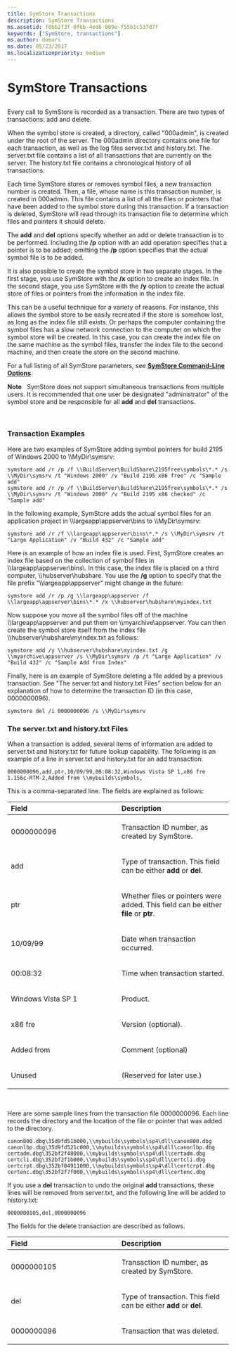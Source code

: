 ```yaml
---
title: SymStore Transactions
description: SymStore Transactions
ms.assetid: f0bb2f3f-0f6b-4ed6-809e-f55b1c537d7f
keywords: ["SymStore, transactions"]
ms.author: domars
ms.date: 05/23/2017
ms.localizationpriority: medium
---
```


# SymStore Transactions


## <span id="ddk_symbol_files_overview_dbg"></span><span id="DDK_SYMBOL_FILES_OVERVIEW_DBG"></span>


Every call to SymStore is recorded as a transaction. There are two types of transactions: add and delete.

When the symbol store is created, a directory, called "000admin", is created under the root of the server. The 000admin directory contains one file for each transaction, as well as the log files server.txt and history.txt. The server.txt file contains a list of all transactions that are currently on the server. The history.txt file contains a chronological history of all transactions.

Each time SymStore stores or removes symbol files, a new transaction number is created. Then, a file, whose name is this transaction number, is created in 000admin. This file contains a list of all the files or pointers that have been added to the symbol store during this transaction. If a transaction is deleted, SymStore will read through its transaction file to determine which files and pointers it should delete.

The **add** and **del** options specify whether an add or delete transaction is to be performed. Including the **/p** option with an add operation specifies that a pointer is to be added; omitting the **/p** option specifies that the actual symbol file is to be added.

It is also possible to create the symbol store in two separate stages. In the first stage, you use SymStore with the **/x** option to create an index file. In the second stage, you use SymStore with the **/y** option to create the actual store of files or pointers from the information in the index file.

This can be a useful technique for a variety of reasons. For instance, this allows the symbol store to be easily recreated if the store is somehow lost, as long as the index file still exists. Or perhaps the computer containing the symbol files has a slow network connection to the computer on which the symbol store will be created. In this case, you can create the index file on the same machine as the symbol files, transfer the index file to the second machine, and then create the store on the second machine.

For a full listing of all SymStore parameters, see [**SymStore Command-Line Options**](symstore-command-line-options.md).

**Note**   SymStore does not support simultaneous transactions from multiple users. It is recommended that one user be designated "administrator" of the symbol store and be responsible for all **add** and **del** transactions.

 

### <span id="transaction_examples"></span><span id="TRANSACTION_EXAMPLES"></span>Transaction Examples

Here are two examples of SymStore adding symbol pointers for build 2195 of Windows 2000 to \\\\MyDir\\symsrv:

```console
symstore add /r /p /f \\BuildServer\BuildShare\2195free\symbols\*.* /s \\MyDir\symsrv /t "Windows 2000" /v "Build 2195 x86 free" /c "Sample add"
symstore add /r /p /f \\BuildServer\BuildShare\2195free\symbols\*.* /s \\MyDir\symsrv /t "Windows 2000" /v "Build 2195 x86 checked" /c "Sample add"
```

In the following example, SymStore adds the actual symbol files for an application project in \\\\largeapp\\appserver\\bins to \\\\MyDir\\symsrv:

```console
symstore add /r /f \\largeapp\appserver\bins\*.* /s \\MyDir\symsrv /t "Large Application" /v "Build 432" /c "Sample add"
```

Here is an example of how an index file is used. First, SymStore creates an index file based on the collection of symbol files in \\\\largeapp\\appserver\\bins\\. In this case, the index file is placed on a third computer, \\\\hubserver\\hubshare. You use the **/g** option to specify that the file prefix "\\\\largeapp\\appserver" might change in the future:

```console
symstore add /r /p /g \\largeapp\appserver /f \\largeapp\appserver\bins\*.* /x \\hubserver\hubshare\myindex.txt
```

Now suppose you move all the symbol files off of the machine \\\\largeapp\\appserver and put them on \\\\myarchive\\appserver. You can then create the symbol store itself from the index file \\\\hubserver\\hubshare\\myindex.txt as follows:

```console
symstore add /y \\hubserver\hubshare\myindex.txt /g \\myarchive\appserver /s \\MyDir\symsrv /p /t "Large Application" /v "Build 432" /c "Sample Add from Index"
```

Finally, here is an example of SymStore deleting a file added by a previous transaction. See "The server.txt and history.txt Files" section below for an explanation of how to determine the transaction ID (in this case, 0000000096).

```console
symstore del /i 0000000096 /s \\MyDir\symsrv
```

### <span id="the_server_txt_and_history_txt_files"></span><span id="THE_SERVER_TXT_AND_HISTORY_TXT_FILES"></span>The server.txt and history.txt Files

When a transaction is added, several items of information are added to server.txt and history.txt for future lookup capability. The following is an example of a line in server.txt and history.txt for an add transaction:

```text
0000000096,add,ptr,10/09/99,00:08:32,Windows Vista SP 1,x86 fre 1.156c-RTM-2,Added from \\mybuilds\symbols,
```

This is a comma-separated line. The fields are explained as follows:

<table>
<colgroup>
<col width="50%" />
<col width="50%" />
</colgroup>
<thead>
<tr class="header">
<th align="left">Field</th>
<th align="left">Description</th>
</tr>
</thead>
<tbody>
<tr class="odd">
<td align="left"><p>0000000096</p></td>
<td align="left"><p>Transaction ID number, as created by SymStore.</p></td>
</tr>
<tr class="even">
<td align="left"><p>add</p></td>
<td align="left"><p>Type of transaction. This field can be either <strong>add</strong> or <strong>del</strong>.</p></td>
</tr>
<tr class="odd">
<td align="left"><p>ptr</p></td>
<td align="left"><p>Whether files or pointers were added. This field can be either <strong>file</strong> or <strong>ptr</strong>.</p></td>
</tr>
<tr class="even">
<td align="left"><p>10/09/99</p></td>
<td align="left"><p>Date when transaction occurred.</p></td>
</tr>
<tr class="odd">
<td align="left"><p>00:08:32</p></td>
<td align="left"><p>Time when transaction started.</p></td>
</tr>
<tr class="even">
<td align="left"><p>Windows Vista SP 1</p></td>
<td align="left"><p>Product.</p></td>
</tr>
<tr class="odd">
<td align="left"><p>x86 fre</p></td>
<td align="left"><p>Version (optional).</p></td>
</tr>
<tr class="even">
<td align="left"><p>Added from</p></td>
<td align="left"><p>Comment (optional)</p></td>
</tr>
<tr class="odd">
<td align="left"><p>Unused</p></td>
<td align="left"><p>(Reserved for later use.)</p></td>
</tr>
</tbody>
</table>

 

Here are some sample lines from the transaction file 0000000096. Each line records the directory and the location of the file or pointer that was added to the directory.

```text
canon800.dbg\35d9fd51b000,\\mybuilds\symbols\sp4\dll\canon800.dbg
canonlbp.dbg\35d9fd521c000,\\mybuilds\symbols\sp4\dll\canonlbp.dbg
certadm.dbg\352bf2f48000,\\mybuilds\symbols\sp4\dll\certadm.dbg
certcli.dbg\352bf2f1b000,\\mybuilds\symbols\sp4\dll\certcli.dbg
certcrpt.dbg\352bf04911000,\\mybuilds\symbols\sp4\dll\certcrpt.dbg
certenc.dbg\352bf2f7f000,\\mybuilds\symbols\sp4\dll\certenc.dbg
```

If you use a **del** transaction to undo the original **add** transactions, these lines will be removed from server.txt, and the following line will be added to history.txt:

```text
0000000105,del,0000000096
```

The fields for the delete transaction are described as follows.

<table>
<colgroup>
<col width="50%" />
<col width="50%" />
</colgroup>
<thead>
<tr class="header">
<th align="left">Field</th>
<th align="left">Description</th>
</tr>
</thead>
<tbody>
<tr class="odd">
<td align="left"><p>0000000105</p></td>
<td align="left"><p>Transaction ID number, as created by SymStore.</p></td>
</tr>
<tr class="even">
<td align="left"><p>del</p></td>
<td align="left"><p>Type of transaction. This field can be either <strong>add</strong> or <strong>del</strong>.</p></td>
</tr>
<tr class="odd">
<td align="left"><p>0000000096</p></td>
<td align="left"><p>Transaction that was deleted.</p></td>
</tr>
</tbody>
</table>

 

 

 





